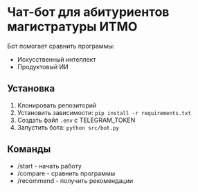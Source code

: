 # Чат-бот для абитуриентов магистратуры ИТМО

Бот помогает сравнить программы:
- Искусственный интеллект
- Продуктовый ИИ

## Установка
1. Клонировать репозиторий
2. Установить зависимости: `pip install -r requirements.txt`
3. Создать файл `.env` с TELEGRAM_TOKEN
4. Запустить бота: `python src/bot.py`

## Команды
- /start - начать работу
- /compare - сравнить программы
- /recommend - получить рекомендации

